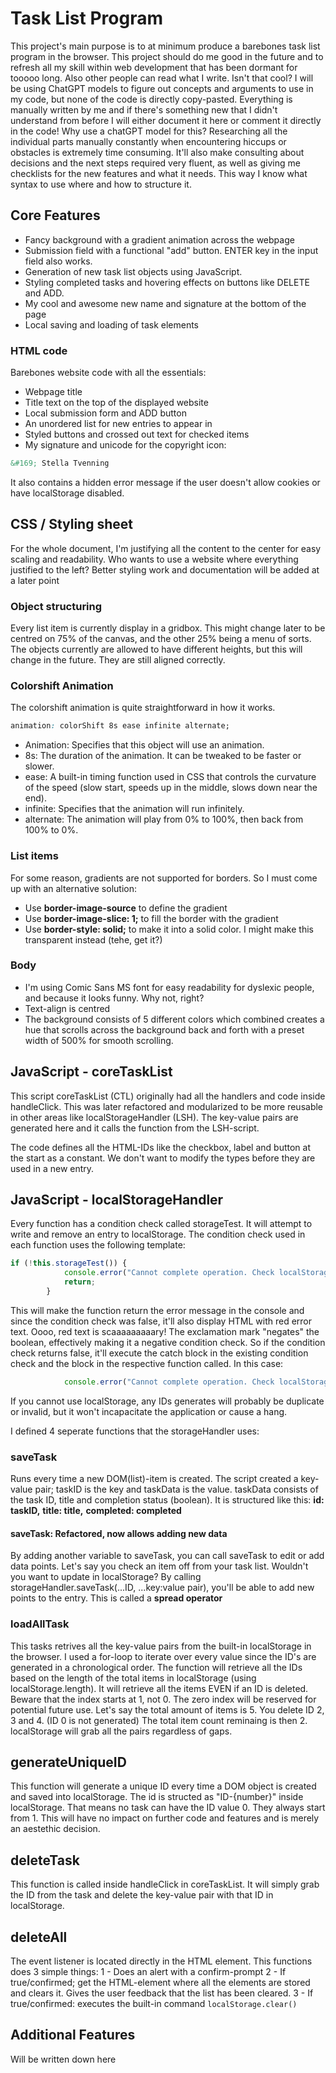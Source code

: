 # Task List Program

This project's main purpose is to at minimum produce a barebones task list program in the browser. This project should do me good in the future and to refresh all my skill within web development that has been dormant for tooooo long. 
Also other people can read what I write. Isn't that cool?
I will be using ChatGPT models to figure out concepts and arguments to use in my code, but none of the code is directly copy-pasted. Everything is manually written by me and if there's something new that I didn't understand from before I will either document it here or comment it directly in the code!
Why use a chatGPT model for this? Researching all the individual parts manually constantly when encountering hiccups or obstacles is extremely time consuming. It'll also make consulting about decisions and the next steps required very fluent, as well as giving me checklists for the new features and what it needs. This way I know what syntax to use where and how to structure it.

## Core Features

- Fancy background with a gradient animation across the webpage
- Submission field with a functional "add" button. ENTER key in the input field also works.
- Generation of new task list objects using JavaScript.
- Styling completed tasks and hovering effects on buttons like DELETE and ADD.
- My cool and awesome new name and signature at the bottom of the page
- Local saving and loading of task elements

### HTML code
Barebones website code with all the essentials:
- Webpage title
- Title text on the top of the displayed website
- Local submission form and ADD button
- An unordered list for new entries to appear in
- Styled buttons and crossed out text for checked items
- My signature and unicode for the copyright icon:
```html
&#169; Stella Tvenning
```
It also contains a hidden error message if the user doesn't allow cookies or have localStorage disabled.

## CSS / Styling sheet
For the whole document, I'm justifying all the content to the center for easy scaling and readability. Who wants to use a website where everything justified to the left?
Better styling work and documentation will be added at a later point 

### Object structuring
Every list item is currently display in a gridbox. This might change later to be centred on 75% of the canvas, and the other 25% being a menu of sorts.
The objects currently are allowed to have different heights, but this will change in the future. They are still aligned correctly.

### Colorshift Animation
The colorshift animation is quite straightforward in how it works.
```css
animation: colorShift 8s ease infinite alternate;
```
- Animation: Specifies that this object will use an animation.
- 8s: The duration of the animation. It can be tweaked to be faster or slower.
- ease: A built-in timing function used in CSS that controls the curvature of the speed (slow start, speeds up in the middle, slows down near the end).
- infinite: Specifies that the animation will run infinitely.
- alternate: The animation will play from 0% to 100%, then back from 100% to 0%.

### List items
For some reason, gradients are not supported for borders. So I must come up with an alternative solution:
- Use **border-image-source** to define the gradient
- Use **border-image-slice: 1;** to fill the border with the gradient
- Use **border-style: solid;** to make it into a solid color. I might make this transparent instead (tehe, get it?)

### Body 
- I'm using Comic Sans MS font for easy readability for dyslexic people, and because it looks funny. Why not, right?
- Text-align is centred
- The background consists of 5 different colors which combined creates a hue that scrolls across the background back and forth with a preset width of 500% for smooth scrolling. 


## JavaScript - coreTaskList
This script coreTaskList (CTL) originally had all the handlers and code inside handleClick. This was later refactored and modularized to be more reusable in other areas like localStorageHandler (LSH). The key-value pairs are generated here and it calls the function from the LSH-script.

The code defines all the HTML-IDs like the checkbox, label and button at the start as a constant. We don't want to modify the types before they are used in a new entry.


## JavaScript - localStorageHandler
Every function has a condition check called storageTest. It will attempt to write and remove an entry to localStorage. The condition check used in each function uses the following template:
```javascript
if (!this.storageTest()) { 
            console.error("Cannot complete operation. Check localStorage permissions");
            return;
        }
```
This will make the function return the error message in the console and since the condition check was false, it'll also display HTML with red error text. Oooo, red text is scaaaaaaaaary!
The exclamation mark "negates" the boolean, effectively making it a negative condition check. So if the condition check returns false, it'll execute the catch block in the existing condition check and the block in the respective function called. In this case:
```javascript
            console.error("Cannot complete operation. Check localStorage permissions");
```
If you cannot use localStorage, any IDs generates will probably be duplicate or invalid, but it won't incapacitate the application or cause a hang.

I defined 4 seperate functions that the storageHandler uses:

### saveTask
Runs every time a new DOM(list)-item is created. The script created a key-value pair; taskID is the key and taskData is the value.
taskData consists of the task ID, title and completion status (boolean).
It is structured like this:
**id: taskID,**
 **title: title,**
**completed: completed** 

#### saveTask: Refactored, now allows adding new data
By adding another variable to saveTask, you can call saveTask to edit or add data points. Let's say you check an item off from your task list. Wouldn't you want to update in localStorage? 
By calling storageHandler.saveTask(...ID, ...key:value pair), you'll be able to add new points to the entry.
This is called a **spread operator**


### loadAllTask
This tasks retrives all the key-value pairs from the built-in localStorage in the browser.
I used a for-loop to iterate over every value since the ID's are generated in a chronological order. The function will retrieve all the IDs based on the length of the total items in localStorage (using localStorage.length). It will retrieve all the items EVEN if an ID is deleted.
Beware that the index starts at 1, not 0. The zero index will be reserved for potential future use.
Let's say the total amount of items is 5. You delete ID 2, 3 and 4. (ID 0 is not generated) The total item count reminaing is then 2. localStorage will grab all the pairs regardless of gaps.

## generateUniqueID
This function will generate a unique ID every time a DOM object is created and saved into localStorage. The id is structed as "ID-{number}" inside localStorage.
That means no task can have the ID value 0. They always start from 1. This will have no impact on further code and features and is merely an aestethic decision.

## deleteTask
This function is called inside handleClick in coreTaskList. It will simply grab the ID from the task and delete the key-value pair with that ID in localStorage.

## deleteAll
The event listener is located directly in the HTML element. This functions does 3 simple things:
1 - Does an alert with a confirm-prompt
2 - If true/confirmed; get the HTML-element where all the elements are stored and clears it. Gives the user feedback that the list has been cleared.
3 - If true/confirmed: executes the built-in command ``localStorage.clear()``

## Additional Features
Will be written down here

